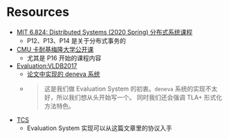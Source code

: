 # Resources

- [MIT 6.824: Distributed Systems (2020 Spring) 分布式系统课程](https://www.bilibili.com/video/BV1vt4y1k7vw?p=2&share_source=copy_web)
  - P12、P13、P14 是关于分布式事务的
- [CMU 卡耐基梅隆大学公开课](https://www.bilibili.com/video/BV1rN411f7Ef?share_source=copy_web)
  - 尤其是 P16 开始的课程内容
- [Evaluation:VLDB2017](https://www.vldb.org/pvldb/vol10/p553-harding.pdf)
  - [论文中实现的 deneva 系统](https://github.com/mitdbg/deneva)
  - > 这是我们做 Evaluation System 的初衷。`deneva` 系统的实现不太好，所以我们想从头开始写一个。
  同时我们还会强调 TLA+ 形式化方法特色。
- [TCS](https://software.imdea.org/~gotsman/papers/commit-dc.pdf)
  - Evaluation System 实现可以从这篇文章里的协议入手